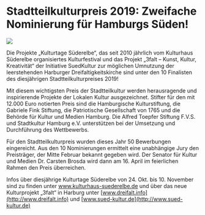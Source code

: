 # Stadtteilkulturpreis 2019: Zweifache Nominierung für Hamburgs Süden!  

![](/img/suedlogo-Stadtteilpreis19.jpg)

Die Projekte „Kulturtage Süderelbe“, das seit 2010 jährlich vom  Kulturhaus Süderelbe organisiertes Kulturfestival
und das Projekt „3falt – Kunst, Kultur, Kreativität“ der Initiative SuedKultur zur möglichen Umnutzung der leerstehenden
Harburger Dreifaltigkeitskirche sind unter den 10 Finalisten des diesjährigen Stadtteilkulturpreises 2019!

Mit diesem wichtigsten Preis der Stadtteilkultur werden herausragende und inspirierende Projekte der Lokalen Kultur ausgezeichnet.
Stifter für den mit 12.000 Euro notierten Preis sind die Hamburgische Kulturstiftung, die Gabriele Fink Stiftung,
die Patriotische Gesellschaft von 1765 und die Behörde für Kultur und Medien Hamburg.
Die Alfred Toepfer Stiftung F.V.S. und Stadtkultur Hamburg e.V. unterstützen bei der Umsetzung und Durchführung des Wettbewerbs.

Für den Stadtteilkulturpreis wurden dieses Jahr 50 Bewerbungen eingereicht. Aus den 10 Nominierungen ermittelt eine unabhängige
Jury den Preisträger, der Mitte Februar bekannt gegeben wird. Der Senator für Kultur und Medien Dr. Carsten Brosda wird
dann am 16. April im feierlichen Rahmen den Preis überreichen. 

Infos über diesjährige Kulturtage Süderelbe von 24. Okt. bis 10. November sind zu finden unter www.kulturhaus-suederelbe.de
und über das neue Kulturprojekt „3falt“ in Harburg unter [www.dreifalt.info](http://www.dreifalt.info) und
[www.sued-kultur.de](http://www.sued-kultur.de)

 
